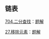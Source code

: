 ## 链表

[704.二分查找](https://leetcode.cn/problems/binary-search/)：[题解](https://github.com/Deleter-D/Algorithm_Code/blob/master/01_Array/01_704_binary-search.cpp)

[27.移除元素](https://leetcode.cn/problems/remove-element/)：[题解](https://github.com/Deleter-D/Algorithm_Code/blob/master/01_Array/02_27_remove-element.cpp)
